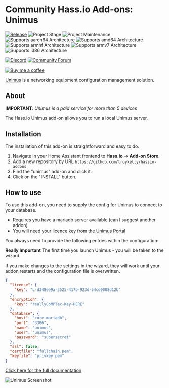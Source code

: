 # Community Hass.io Add-ons: Unimus

[![Release][release-shield]][release] ![Project Stage][project-stage-shield]
![Project Maintenance][maintenance-shield] ![Supports aarch64 Architecture][aarch64-shield]
![Supports amd64 Architecture][amd64-shield] ![Supports armhf Architecture][armhf-shield]
![Supports armv7 Architecture][armv7-shield] ![Supports i386 Architecture][i386-shield]

[![Discord][discord-shield]][discord] [![Community Forum][forum-shield]][forum]

[![Buy me a coffee][buymeacoffee-shield]][buymeacoffee]

[Unimus][unimus-home] is a networking equipment configuration management solution.

## About

**IMPORTANT**: _Unimus is a paid service for more than 5 devices_

The Hass.io Unimus add-on allows you to run a local Unimus server.

## Installation

The installation of this add-on is straightforward and easy to do.

1. Navigate in your Home Assistant frontend to **Hass.io** -> **Add-on Store**.
1. Add a new repository by URL `https://github.com/troykelly/hassio-addons`
1. Find the "unimus" add-on and click it.
1. Click on the "INSTALL" button.

## How to use

To use this add-on, you need to supply the config for Unimus to connect to your database.

- Requires you have a mariadb server available (can I suggest another addon)
- You will need your licence key from the [Unimus Portal][unimus-portal]

You always need to provide the following entries within the configuration:

**Really Important**
The first time you launch Unimus - you will be taken to the wizard.

If you make changes to the settings in the wizard, they will work until 
your addon restarts and the configuration file is overwritten.

```json
{
  "license": {
    "key": "L-d348ee9a-3525-417b-923d-54cd0008d12b"
  },
  "encryption": {
    "key": "reallyCoMPlex-Key-HERE"
  },
  "database": {
    "host": "core-mariadb",
    "port": "3306",
    "name": "unimus",
    "user": "unimus",
    "password": "supersecret"
  },
  "ssl": false,
  "certfile": "fullchain.pem",
  "keyfile": "privkey.pem"
}
```

[Click here for the full documentation][docs]

![Unimus Screenshot][screenshot]

[buymeacoffee-shield]: https://www.buymeacoffee.com/assets/img/guidelines/download-assets-sm-2.svg
[buymeacoffee]: https://www.buymeacoffee.com/UzEsqIw
[discord-shield]: https://img.shields.io/discord/478094546522079232.svg
[discord]: https://discord.me/hassioaddons
[docs]: https://github.com/troykelly/hassio-addon-unimus/blob/master/README.md
[forum-shield]: https://img.shields.io/badge/community-forum-brightgreen.svg
[forum]: https://community.home-assistant.io/c/hass-io
[maintenance-shield]: https://img.shields.io/maintenance/yes/2019.svg
[project-stage-shield]: https://img.shields.io/badge/project%20stage-experimental-yellow.svg
[release-shield]: https://img.shields.io/badge/version-v2.0.10-blue.svg
[release]: https://github.com/troykelly/hassio-addon-unimus/tree/v2.0.10
[screenshot]: https://unimus.net/images/screenshots/3.png
[aarch64-shield]: https://img.shields.io/badge/aarch64-yes-green.svg
[amd64-shield]: https://img.shields.io/badge/amd64-yes-green.svg
[armhf-shield]: https://img.shields.io/badge/armhf-yes-green.svg
[armv7-shield]: https://img.shields.io/badge/armv7-yes-green.svg
[i386-shield]: https://img.shields.io/badge/i386-yes-green.svg
[unimus-home]: https://unimus.net/
[unimus-portal]: https://portal.unimus.net/
